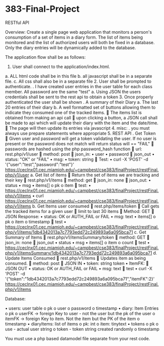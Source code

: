 # 383-Final-Project
RESTful API

Overview:
Create a single page web application that monitors a person's consumption of a set of items in a diary form. The list of items being monitored and the list of authorized users will both be fixed in a database.  Only the diary entries will be dynamically added to the database.

The application flow shall be as follows:
1.	User shall connect to the application/index.html.

a.	ALL html code shall be in this file
b.	all javascript shall be in a separate file.
c.	All css shall also be in a separate file
2.	User shall be prompted to authenticate.
 .	I have created user entries in the user table for each class member. All password are the same "test"
a.	Using JSON the users credentials shall be sent to the rest api to obtain a token
3.	Once properly authenticated the user shall be shown
 .	A summary of their Diary
a.	The last 20 entries of their diary
b.	A well formatted set of buttons allowing them to indicate they consumed one of the tracked items.
	The items list is obtained from making an api call
	upon clicking a button, a JSON call shall be made to api which will update their diary with the item and the date/time.
	The page will then update its entries via javascript
4.	misc:
 .	you must always use prepare statements where appropriate
5.	REST API
 .	Get Token
	Given user and password will get a token validating the user. If no user is present or the password does not match will return status will == "FAIL"
	passwords are hashed using the php password_hash function
	url: rest.php/v1/user
	method: post
	json_in:
•	user
•	password
	json_out
•	status: "OK" or "FAIL"
•	msg:
•	token: string
	Test:
•	curl -X 'POST' -d '{"user":"test","password":"test"}' https://ceclnx01.cec.miamioh.edu/~campbest/cse383/finalProject/restFinal.php/v1/user
a.	Get list of items
	Return the set of items we are tracking and their key
	rest.php/v1/items
	method: get
	json_in: none
	json_out:
•	status
•	msg
•	items[]
o	pk
o	item
	test:
•	https://ceclnx01.cec.miamioh.edu/~campbest/cse383/finalProject/restFinal.php/v1/items
•	curl https://ceclnx01.cec.miamioh.edu/~campbest/cse383/finalProject/restFinal.php/v1/items
b.	Get Items user consumed
	rest.php/items/token
	Call gets the tracked items for a given user
	limit to last 30 items
	Method: GET
	JSON Response:
•	status: OK or AUTH_FAIL or FAIL
•	msg: text
•	items[]
o	pk
o	item
o	timestamp
	test
•	https://ceclnx01.cec.miamioh.edu/~campbest/cse383/finalProject/restFinal.php/v1/items/1db4342013a7c7793edd72c249893a6a095bca71
c.	Get Summary of Items
	rest.php/v1/itemsSummary/token
	method: GET
	json_in: none
	json_out
•	status
•	msg
•	items[]
o	item
o	count
	test
•	https://ceclnx01.cec.miamioh.edu/~campbest/cse383/finalProject/restFinal.php/v1/itemsSummary/1db4342013a7c7793edd72c249893a6a095bca71
d.	Update Items Consumed
	rest.php/v1/items
	Updates item as being consumed.
	method: post
	JSON IN
•	token: string token
•	ItemFK: <key>
	JSON OUT
•	status: OK or AUTH_FAIL or FAIL
•	msg: text
	test
•	curl -X 'POST' -d '{"token":"1db4342013a7c7793edd72c249893a6a095bca71","itemFK":2}' https://ceclnx01.cec.miamioh.edu/~campbest/cse383/finalProject/restFinal.php/v1/items

Database:

•	users: user table
o	pk
o	user
o	password
o	timestamp
•	diary: Item Entries
o	pk
o	userFK -> foreign Key to user - not the user but the pk of the user
o	itemFK -> foreign Key to item. Not the item but the PK of the item
o	timestamp
•	diaryItems: list of items
o	pk: int
o	item: tinytext
•	tokens
o	pk
o	use - actual user string
o	token - token string created randomly
o	timestamp

You must use a php based datamodel file separate from your rest code.


